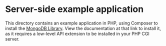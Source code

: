 # Server-side example application

This directory contains an example application in PHP, using Composer to 
install the [MongoDB Library](https://docs.mongodb.com/drivers/php/).
View the documentation at that link to install it, as it requires a low-level
API extension to be installed in your PHP CGI server.

